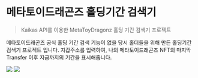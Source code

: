 # 메타토이드래곤즈 홀딩기간 검색기
> Kaikas API를 이용한 MetaToyDragonz 홀딩 기간 검색기 프로젝트

메타토이드래곤즈 공식 홀딩 기간 검색 기능이 없을 당시 홀더들을 위해 만든 홀딩기간검색기 프로젝트 입니다.
지갑주소를 입력하여, 나의 메타토이드래곤즈 NFT의 마지막 Transfer 이후 지금까지의 기간을 표시해줍니다.

![](header.png)
![](../header.png)
